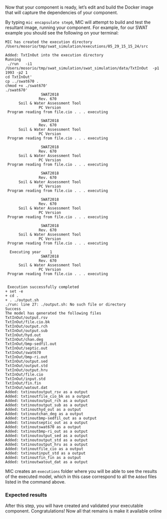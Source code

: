 Now that your component is ready, let’s edit and build the Docker image that will capture the dependencies of your component.

By typing `mic encapsulate step6`, MIC will attempt to build and test the resultant image, running your component. For example, for our SWAT example you should see the following on your terminal:

```
MIC has created the execution directory /Users/mosorio/tmp/swat_simulation/executions/05_29_15_15_24/src

Added: TxtInOut into the execution directory
Running
 ./run   -i1 /Users/mosorio/tmp/swat_simulation/swat_simulation/data/TxtInOut  -p1 1993 -p2 1
cd TxtInOut'
cp ../swat670 .
chmod +x ./swat670'
./swat670'
                SWAT2018               
               Rev. 670               
      Soil & Water Assessment Tool    
               PC Version             
 Program reading from file.cio . . . executing

                SWAT2018               
               Rev. 670               
      Soil & Water Assessment Tool    
               PC Version             
 Program reading from file.cio . . . executing

                SWAT2018               
               Rev. 670               
      Soil & Water Assessment Tool    
               PC Version             
 Program reading from file.cio . . . executing

                SWAT2018               
               Rev. 670               
      Soil & Water Assessment Tool    
               PC Version             
 Program reading from file.cio . . . executing

                SWAT2018               
               Rev. 670               
      Soil & Water Assessment Tool    
               PC Version             
 Program reading from file.cio . . . executing

                SWAT2018               
               Rev. 670               
      Soil & Water Assessment Tool    
               PC Version             
 Program reading from file.cio . . . executing

  Executing year    1
                SWAT2018               
               Rev. 670               
      Soil & Water Assessment Tool    
               PC Version             
 Program reading from file.cio . . . executing


 Execution successfully completed 
+ set -e
+ cd .
+ . ./output.sh
./run: line 27: ./output.sh: No such file or directory
Success
The model has generated the following files
TxtInOut/output.rsv
TxtInOut/file.cio.bk
TxtInOut/output.rch
TxtInOut/output.sub
TxtInOut/hyd.out
TxtInOut/chan.deg
TxtInOut/bmp-sedfil.out
TxtInOut/septic.out
TxtInOut/swat670
TxtInOut/bmp-ri.out
TxtInOut/output.sed
TxtInOut/output.std
TxtInOut/output.hru
TxtInOut/file.cio
TxtInOut/input.std
TxtInOut/fin.fin
TxtInOut/watout.dat
Added: txtinoutoutput_rsv as a output
Added: txtinoutfile_cio_bk as a output
Added: txtinoutoutput_rch as a output
Added: txtinoutoutput_sub as a output
Added: txtinouthyd_out as a output
Added: txtinoutchan_deg as a output
Added: txtinoutbmp-sedfil_out as a output
Added: txtinoutseptic_out as a output
Added: txtinoutswat670 as a output
Added: txtinoutbmp-ri_out as a output
Added: txtinoutoutput_sed as a output
Added: txtinoutoutput_std as a output
Added: txtinoutoutput_hru as a output
Added: txtinoutfile_cio as a output
Added: txtinoutinput_std as a output
Added: txtinoutfin_fin as a output
Added: txtinoutwatout_dat as a output
```
MIC creates an `executions` folder where you will be able to see the results of the executed model, which in this case correspond to all the `Added` files listed in the command above.

### Expected results 
After this step, you will have created and validated your executable component. Congratulations! Now all that remains is make it available online
